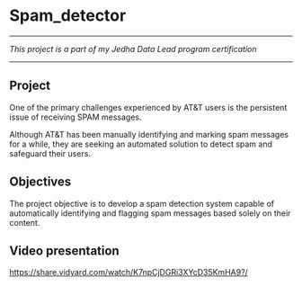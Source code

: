 # Spam_detector

-----------------------------------------------------------------------------------------------------------------------------

*This project is a part of my Jedha Data Lead program certification*

-----------------------------------------------------------------------------------------------------------------------------

## Project

One of the primary challenges experienced by AT&T users is the persistent issue of receiving SPAM messages.

Although AT&T has been manually identifying and marking spam messages for a while, they are seeking an automated solution to detect spam and safeguard their users.

## Objectives

The project objective is to develop a spam detection system capable of automatically identifying and flagging spam messages based solely on their content.

## Video presentation

https://share.vidyard.com/watch/K7npCjDGRi3XYcD35KmHA9?/
